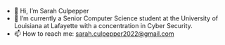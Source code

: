 - 👋 Hi, I’m Sarah Culpepper
- 🌱 I’m currently a Senior Computer Science student at the University of Louisiana at Lafayette with a concentration in Cyber Security.
- 📫 How to reach me: sarah.culpepper2022@gmail.com
